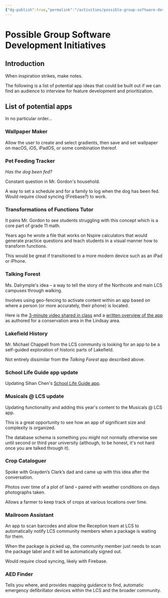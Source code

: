 ```yaml
---
{"dg-publish":true,"permalink":"/activities/possible-group-software-development-initiatives/","dgHomeLink":true,"dgShowToc":true}
---
```


# Possible Group Software Development Initiatives

## Introduction

When inspiration strikes, make notes.

The following is a list of potential app ideas that could be built out if we can find an audience to interview for feature development and prioritization.

## List of potential apps

In no particular order...

### Wallpaper Maker

Allow the user to create and select gradients, then save and set wallpaper on macOS, iOS, iPadOS, or some combination thereof.

### Pet Feeding Tracker

*Has the dog been fed?*

Constant question in Mr. Gordon's household.

A way to set a schedule and for a family to log when the dog has been fed. Would require cloud syncing (Firebase?) to work.

### Transformations of Functions Tutor

It pains Mr. Gordon to see students struggling with this concept which is a core part of grade 11 math.

Years ago he wrote a file that works on Nspire calculators that would generate practice questions and teach students in a visual manner how to transform functions.

This would be great if transitioned to a more modern device such as an iPad or iPhone.

### Talking Forest

Ms. Dalrymple's idea – a way to tell the story of the Northcote and main LCS campuses through walking.

Involves using geo-fencing to activate content within an app based on where a person (or more accurately, their phone) is located.

Here is the [3-minute video shared in class](https://globalnews.ca/video/8493730/the-talking-forest-hear-stories-from-the-trees-in-lindsay-ont) and a [written overview of the app](https://www.kawarthaconservation.com/en/learn-and-get-involved/the-talking-forest.aspx) as authored for a conservation area in the Lindsay area.

### Lakefield History

Mr. Michael Chappell from the LCS community is looking for an app to be a self-guided exploration of historic parts of Lakefield.

Not entirely dissimilar from the *Talking Forest* app described above.

### School Life Guide app update

Updating Sihan Chen's [School Life Guide app](https://apps.apple.com/ca/app/school-life-guide/id1616558953).

### Musicals @ LCS update

Updating functionality and adding this year's content to the Musicals @ LCS app.

This is a great opportunity to see how an app of significant size and complexity is organized. 

The database schema is something you might not normally otherwise see until second or third year university (although, to be honest, it's not hard once you are talked through it).

### Crop Cataloguer

Spoke with Grayden’s Clark’s dad and came up with this idea after the conversation.

Photos over time of a plot of land – paired with weather conditions on days photographs taken.

Allows a farmer to keep track of crops at various locations over time.

### Mailroom Assistant

An app to scan barcodes and allow the Reception team at LCS to automatically notify LCS community members when a package is waiting for them.

When the package is picked up, the community member just needs to scan the package label and it will be automatically signed out.

Would require cloud syncing, likely with Firebase.

### AED Finder

Tells you where, and provides mapping guidance to find, automatic emergency defibrillator devices within the LCS and the broader community.


